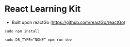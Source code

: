 # React Learning Kit

- Built upon reactGo (https://github.com/reactGo/reactGo)

`sudo npm install`

`sudo DB_TYPE=“NONE” npm run dev`

